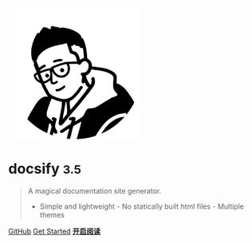 ![logo](img/me.svg) 

# docsify <small>3.5</small>

> A magical documentation site generator. 
>
> - Simple and lightweight - No statically built html files - Multiple themes 

[GitHub](https://github.com/docsifyjs/docsify/) [Get Started](#docsify) [**开启阅读**](README.md)